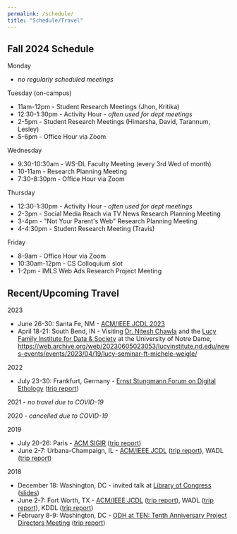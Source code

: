 ```yaml
---
permalink: /schedule/
title: "Schedule/Travel"
---
```


## Fall 2024 Schedule

Monday

* *no regularly scheduled meetings*

Tuesday (on-campus)

* 11am-12pm - Student Research Meetings (Jhon, Kritika)
* 12:30-1:30pm - Activity Hour - *often used for dept meetings*
* 2-5pm - Student Research Meetings (Himarsha, David, Tarannum, Lesley)
* 5-6pm - Office Hour via Zoom

Wednesday

* 9:30-10:30am - WS-DL Faculty Meeting (every 3rd Wed of month)
* 10-11am - Research Planning Meeting
* 7:30-8:30pm - Office Hour via Zoom

Thursday

* 12:30-1:30pm - Activity Hour - *often used for dept meetings*
* 2-3pm - Social Media Reach via TV News Research Planning Meeting
* 3-4pm - "Not Your Parent's Web" Research Planning Meeting
* 4-4:30pm - Student Research Meeting (Travis)

Friday

* 8-9am - Office Hour via Zoom
* 10:30am-12pm - CS Colloquium slot
* 1-2pm - IMLS Web Ads Research Project Meeting

## Recent/Upcoming Travel

2023

* June 26-30: Santa Fe, NM - [ACM/IEEE JCDL 2023](https://2023.jcdl.org/)
* April 18-21: South Bend, IN - Visiting [Dr. Nitesh Chawla](https://lucyinstitute.nd.edu/people/leadership-team/nitesh-chawla/) and the [Lucy Family Institute for Data & Society](https://lucyinstitute.nd.edu/) at the University of Notre Dame, <https://web.archive.org/web/20230605023053/lucyinstitute.nd.edu/news-events/events/2023/04/19/lucy-seminar-ft-michele-weigle/>

2022

* July 23-30: Frankfurt, Germany  - [Ernst Stungmann Forum on Digital Ethology](https://www.esforum.de/forums/ESF34_Digital_Ethology.html) ([trip report](https://ws-dl.blogspot.com/2022/08/2022-08-03-ernst-strungmann-forum-on.html))

2021 - *no travel due to COVID-19*

2020 - *cancelled due to COVID-19*

2019

* July 20-26: Paris - [ACM SIGIR](http://sigir.org/sigir2019/) ([trip report](https://ws-dl.blogspot.com/2019/07/2019-07-30-sigir-2019-in-paris-trip.html))
* June 2-7: Urbana-Champaign, IL - [ACM/IEEE JCDL](http://2019.jcdl.org) ([trip report](https://ws-dl.blogspot.com/2019/06/2019-06-05-joint-conference-on-digital.html)), WADL ([trip report](https://ws-dl.blogspot.com/2019/06/2019-06-20-web-archiving-and-digital.html))

2018

* December 18: Washington, DC - invited talk at [Library of Congress](https://www.loc.gov) ([slides](https://www.slideshare.net/mweigle/wsdls-work-towards-enabling-personal-use-of-web-archives-126145392))
* June 2-7: Fort Worth, TX - [ACM/IEEE JCDL](http://2018.jcdl.org) ([trip report](http://ws-dl.blogspot.com/2018/06/2018-06-08-joint-conference-on-digital_8.html)), WADL ([trip report](http://ws-dl.blogspot.com/2018/06/2018-06-11-web-archive-and-digital.html)), KDDL ([trip report](http://ws-dl.blogspot.com/2018/06/2018-06-11-knowledge-discovery-from.html))
* February 8-9: Washington, DC - [ODH at TEN: Tenth Anniversary Project Directors Meeting](https://www.neh.gov/divisions/odh/grant-news/odh-ten-our-tenth-anniversary-project-directors-meeting) ([trip report](http://ws-dl.blogspot.com/2018/03/2018-03-12-neh-odh-project-directors.html))
